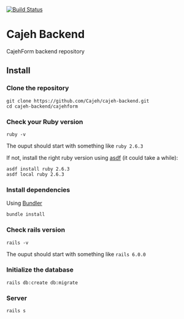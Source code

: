 [![Build Status](https://semaphoreci.com/api/v1/jeduardo824/cajehform-back-end/branches/master/badge.svg)](https://semaphoreci.com/jeduardo824/cajehform-back-end)

# Cajeh Backend
CajehForm backend repository
## Install

### Clone the repository

```shell
git clone https://github.com/Cajeh/cajeh-backend.git
cd cajeh-backend/cajehform
```

### Check your Ruby version

```shell
ruby -v
```

The ouput should start with something like `ruby 2.6.3`

If not, install the right ruby version using [asdf](https://github.com/asdf-vm/asdf) (it could take a while):

```shell
asdf install ruby 2.6.3
asdf local ruby 2.6.3
```

### Install dependencies

Using [Bundler](https://github.com/bundler/bundler)

```shell
bundle install
```
### Check rails version
```shell
rails -v
```
The ouput should start with something like
`rails 6.0.0`

### Initialize the database

```shell
rails db:create db:migrate
```

### Server

```shell
rails s
```
